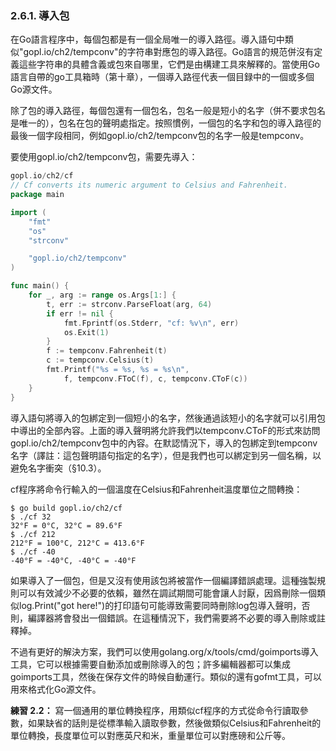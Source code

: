 ### 2.6.1. 導入包

在Go語言程序中，每個包都是有一個全局唯一的導入路徑。導入語句中類似"gopl.io/ch2/tempconv"的字符串對應包的導入路徑。Go語言的規范併沒有定義這些字符串的具體含義或包來自哪里，它們是由構建工具來解釋的。當使用Go語言自帶的go工具箱時（第十章），一個導入路徑代表一個目録中的一個或多個Go源文件。

除了包的導入路徑，每個包還有一個包名，包名一般是短小的名字（併不要求包名是唯一的），包名在包的聲明處指定。按照慣例，一個包的名字和包的導入路徑的最後一個字段相同，例如gopl.io/ch2/tempconv包的名字一般是tempconv。

要使用gopl.io/ch2/tempconv包，需要先導入：

```Go
gopl.io/ch2/cf 
// Cf converts its numeric argument to Celsius and Fahrenheit. 
package main 

import ( 
	"fmt" 
	"os" 
	"strconv" 

	"gopl.io/ch2/tempconv" 
) 

func main() { 
	for _, arg := range os.Args[1:] { 
		t, err := strconv.ParseFloat(arg, 64) 
		if err != nil { 
			fmt.Fprintf(os.Stderr, "cf: %v\n", err) 
			os.Exit(1) 
		} 
		f := tempconv.Fahrenheit(t) 
		c := tempconv.Celsius(t) 
		fmt.Printf("%s = %s, %s = %s\n", 
			f, tempconv.FToC(f), c, tempconv.CToF(c)) 
	} 
} 
```

導入語句將導入的包綁定到一個短小的名字，然後通過該短小的名字就可以引用包中導出的全部內容。上面的導入聲明將允許我們以tempconv.CToF的形式來訪問gopl.io/ch2/tempconv包中的內容。在默認情況下，導入的包綁定到tempconv名字（譯註：這包聲明語句指定的名字），但是我們也可以綁定到另一個名稱，以避免名字衝突（§10.3）。

cf程序將命令行輸入的一個溫度在Celsius和Fahrenheit溫度單位之間轉換：

```
$ go build gopl.io/ch2/cf 
$ ./cf 32 
32°F = 0°C, 32°C = 89.6°F 
$ ./cf 212 
212°F = 100°C, 212°C = 413.6°F 
$ ./cf -40 
-40°F = -40°C, -40°C = -40°F 
```

如果導入了一個包，但是又沒有使用該包將被當作一個編譯錯誤處理。這種強製規則可以有效減少不必要的依賴，雖然在調試期間可能會讓人討厭，因爲刪除一個類似log.Print("got here!")的打印語句可能導致需要同時刪除log包導入聲明，否則，編譯器將會發出一個錯誤。在這種情況下，我們需要將不必要的導入刪除或註釋掉。

不過有更好的解決方案，我們可以使用golang.org/x/tools/cmd/goimports導入工具，它可以根據需要自動添加或刪除導入的包；許多編輯器都可以集成goimports工具，然後在保存文件的時候自動運行。類似的還有gofmt工具，可以用來格式化Go源文件。

**練習 2.2：** 寫一個通用的單位轉換程序，用類似cf程序的方式從命令行讀取參數，如果缺省的話則是從標準輸入讀取參數，然後做類似Celsius和Fahrenheit的單位轉換，長度單位可以對應英尺和米，重量單位可以對應磅和公斤等。



